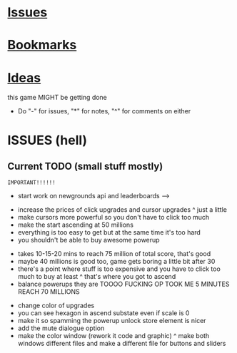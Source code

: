 # [Issues](#issues)
# [Bookmarks](#bookmarks)
# [Ideas](#ideas)

this game MIGHT be getting done

* Do "-" for issues, "*" for notes, "^" for comments on either

# ISSUES (hell)
## Current TODO (small stuff mostly)

<!-- ================ -->
	IMPORTANT!!!!!!
<!-- ================ -->
- start work on newgrounds api and leaderboards -->

<!-- balancing -->
- increase the prices of click upgrades and cursor upgrades
^ just a little
- make cursors more powerful so you don't have to click too much
- make the start ascending at 50 millions
- everything is too easy to get but at the same time it's too hard
- you shouldn't be able to buy awesome powerup

<!-- ascension -->
- takes 10-15-20 mins to reach 75 million of total score, that's good
- maybe 40 millions is good too, game gets boring a little bit after 30
- there's a point where stuff is too expensive and you have to click too much to buy at least
^ that's where you got to ascend
- balance powerups they are TOOOO FUCKING OP TOOK ME 5 MINUTES REACH 70 MILLIONS

<!-- graphics -->
- change color of upgrades
- you can see hexagon in ascend substate even if scale is 0
- make it so spamming the powerup unlock store element is nicer
- add the mute dialogue option
- make the color window (rework it code and graphic)
	^ make both windows different files and make a different file for buttons and sliders
